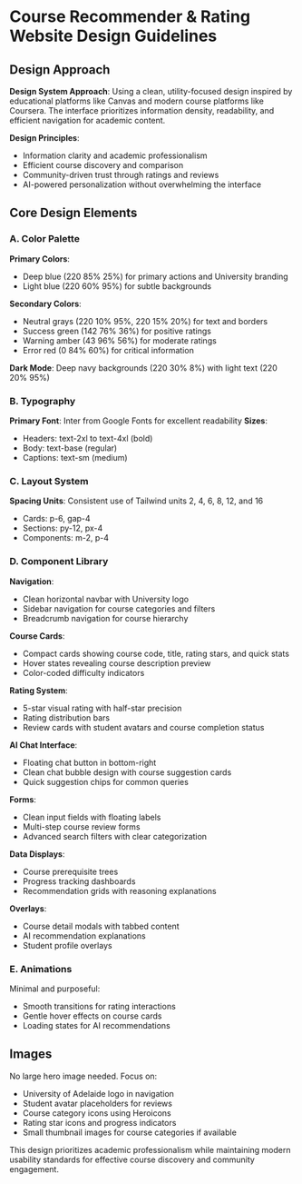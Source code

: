 # Course Recommender & Rating Website Design Guidelines

## Design Approach
**Design System Approach**: Using a clean, utility-focused design inspired by educational platforms like Canvas and modern course platforms like Coursera. The interface prioritizes information density, readability, and efficient navigation for academic content.

**Design Principles**:
- Information clarity and academic professionalism
- Efficient course discovery and comparison
- Community-driven trust through ratings and reviews
- AI-powered personalization without overwhelming the interface

## Core Design Elements

### A. Color Palette
**Primary Colors**: 
- Deep blue (220 85% 25%) for primary actions and University branding
- Light blue (220 60% 95%) for subtle backgrounds

**Secondary Colors**:
- Neutral grays (220 10% 95%, 220 15% 20%) for text and borders
- Success green (142 76% 36%) for positive ratings
- Warning amber (43 96% 56%) for moderate ratings
- Error red (0 84% 60%) for critical information

**Dark Mode**: Deep navy backgrounds (220 30% 8%) with light text (220 20% 95%)

### B. Typography
**Primary Font**: Inter from Google Fonts for excellent readability
**Sizes**: 
- Headers: text-2xl to text-4xl (bold)
- Body: text-base (regular)
- Captions: text-sm (medium)

### C. Layout System
**Spacing Units**: Consistent use of Tailwind units 2, 4, 6, 8, 12, and 16
- Cards: p-6, gap-4
- Sections: py-12, px-4
- Components: m-2, p-4

### D. Component Library

**Navigation**: 
- Clean horizontal navbar with University logo
- Sidebar navigation for course categories and filters
- Breadcrumb navigation for course hierarchy

**Course Cards**:
- Compact cards showing course code, title, rating stars, and quick stats
- Hover states revealing course description preview
- Color-coded difficulty indicators

**Rating System**:
- 5-star visual rating with half-star precision
- Rating distribution bars
- Review cards with student avatars and course completion status

**AI Chat Interface**:
- Floating chat button in bottom-right
- Clean chat bubble design with course suggestion cards
- Quick suggestion chips for common queries

**Forms**:
- Clean input fields with floating labels
- Multi-step course review forms
- Advanced search filters with clear categorization

**Data Displays**:
- Course prerequisite trees
- Progress tracking dashboards
- Recommendation grids with reasoning explanations

**Overlays**:
- Course detail modals with tabbed content
- AI recommendation explanations
- Student profile overlays

### E. Animations
Minimal and purposeful:
- Smooth transitions for rating interactions
- Gentle hover effects on course cards
- Loading states for AI recommendations

## Images
No large hero image needed. Focus on:
- University of Adelaide logo in navigation
- Student avatar placeholders for reviews
- Course category icons using Heroicons
- Rating star icons and progress indicators
- Small thumbnail images for course categories if available

This design prioritizes academic professionalism while maintaining modern usability standards for effective course discovery and community engagement.